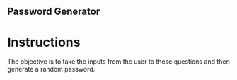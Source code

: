 ## Password Generator

# Instructions
The objective is to take the inputs from the user to these questions and then generate a random password.
